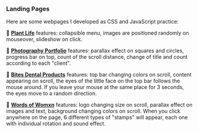 ### Landing Pages

Here are some webpages I developed as CSS and JavaScript practice:

🌿 **[Plant Life](https://plant-life.vercel.app/)** features: collapsible menu, images are positioned randomly on mouseover, slideshow on click. 

📸 **[Photography Portfolio](https://parallax-photography.vercel.app)** features: parallax effect on squares and circles, progress bar on top, count of the scroll distance, change of title and count according to each "client".

🦷 **[Bites Dental Products](https://bites-dental.vercel.app)** features: top bar changing colors on scroll, content appearing on scroll, the eyes of the little face on the top bar follows the mouse around. If you leave your mouse at the same place for 3 seconds, the eyes move to a random direction.

👯 **[Words of Womxn](https://words-of-womxn.vercel.app)** features: logo changing size on scroll, parallax effect on images and text, background changing colors on scroll. When you click anywhere on the page, 6 different types of "stamps" will appear, each one with individual rotation and sound effect. 
